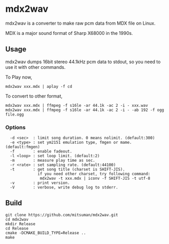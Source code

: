 # mdx2wav

mdx2wav is a converter to make raw pcm data from MDX file on Linux.

MDX is a major sound format of Sharp X68000 in the 1990s.

## Usage

mdx2wav dumps 16bit stereo 44.1kHz pcm data to stdout, so you need to use it with other commands.

To Play now,
```shell
mdx2wav xxx.mdx | aplay -f cd
```

To convert to other format,
```shell
mdx2wav xxx.mdx | ffmpeg -f s16le -ar 44.1k -ac 2 -i - xxx.wav
mdx2wav xxx.mdx | ffmpeg -f s16le -ar 44.1k -ac 2 -i - -ab 192 -f ogg file.ogg
```

### Options

```shell
  -d <sec>  : limit song duration. 0 means nolimit. (default:300)
  -e <type> : set ym2151 emulation type, fmgen or mame. (default:fmgen)
  -f        : enable fadeout.
  -l <loop> : set loop limit. (default:2)
  -m        : measure play time as sec.
  -r <rate> : set sampling rate. (default:44100)
  -t        : get song title (charset is SHIFT-JIS).
              if you need other charset, try following command:
               mdx2wav -t xxx.mdx | iconv -f SHIFT-JIS -t utf-8
  -v        : print version.
  -V        : verbose, write debug log to stderr.

```

## Build

```shell
git clone https://github.com/mitsuman/mdx2wav.git
cd mdx2wav
mkdir Release
cd Release
cmake -DCMAKE_BUILD_TYPE=Release ..
make
```
